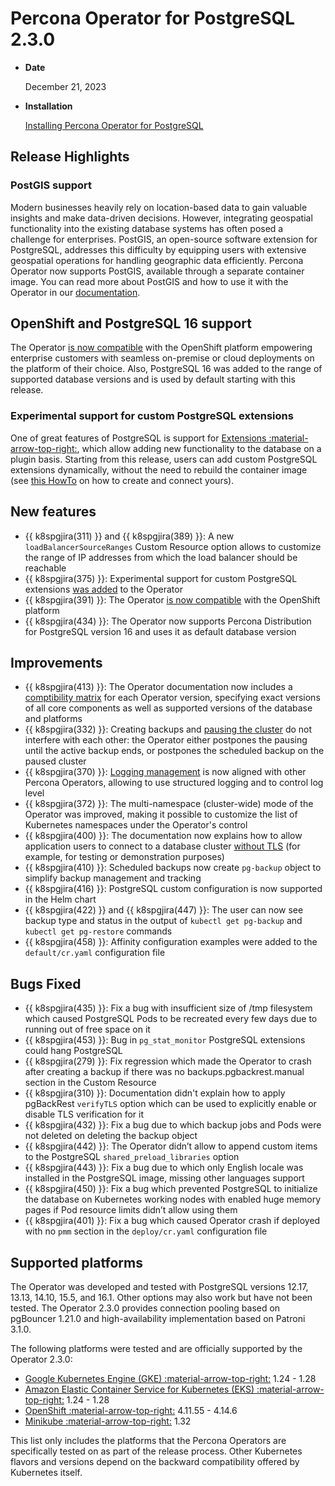 # Percona Operator for PostgreSQL 2.3.0

* **Date**

    December 21, 2023

* **Installation**

    [Installing Percona Operator for PostgreSQL](../System-Requirements.md#installation-guidelines) 

## Release Highlights

### PostGIS support

Modern businesses heavily rely on location-based data to gain valuable insights and make data-driven decisions. However, integrating geospatial functionality into the existing database systems has often posed a challenge for enterprises. PostGIS, an open-source software extension for PostgreSQL, addresses this difficulty by equipping users with extensive geospatial operations for handling geographic data efficiently. Percona Operator now supports PostGIS, available through a separate container image. You can read more about PostGIS and how to use it with the Operator in our [documentation](../postgis.md).

## OpenShift and PostgreSQL 16 support

The Operator [is now compatible](../openshift.md) with the OpenShift platform empowering enterprise customers with seamless on-premise or cloud deployments on the platform of their choice. Also, PostgreSQL 16 was added to the range of supported database versions and is used by default starting with this release.

### Experimental support for custom PostgreSQL extensions

One of great features of PostgreSQL is support for [Extensions :material-arrow-top-right:](https://www.postgresql.org/download/products/6-postgresql-extensions/), which allow adding new functionality to the database on a plugin basis. Starting from this release, users can add custom PostgreSQL extensions dynamically, without the need to rebuild the container image (see [this HowTo](../custom-extensions.md) on how to create and connect yours). 


## New features

* {{ k8spgjira(311) }} and {{ k8spgjira(389) }}:  A new `loadBalancerSourceRanges` Custom Resource option allows to customize the range of IP addresses from which the load balancer should be reachable
* {{ k8spgjira(375) }}:  Experimental support for custom PostgreSQL extensions [was added](../custom-extensions.md) to the Operator
* {{ k8spgjira(391) }}:  The Operator [is now compatible](../openshift.md) with the OpenShift platform
* {{ k8spgjira(434) }}:  The Operator now supports Percona Distribution for PostgreSQL version 16 and uses it as default database version

## Improvements

* {{ k8spgjira(413) }}:  The Operator documentation now includes a [comptibility matrix](../versions.md) for each Operator version, specifying exact versions of all core components as well as supported versions of the database and platforms
* {{ k8spgjira(332) }}:  Creating backups and [pausing the cluster](../pause.md) do not interfere with each other: the Operator either postpones the pausing until the active backup ends, or postpones the scheduled backup on the paused cluster
* {{ k8spgjira(370) }}:  [Logging management](../debug-logs.md) is now aligned with other Percona Operators, allowing to use structured logging and to control log level
* {{ k8spgjira(372) }}:  The multi-namespace (cluster-wide) mode of the Operator was improved, making it possible to customize the list of Kubernetes namespaces under the Operator's control
* {{ k8spgjira(400) }}:  The documentation now explains how to allow application users to connect to a database cluster [without TLS](../TLS.md#connect-to-the-database-cluster-without-tls) (for example, for testing or demonstration purposes)
* {{ k8spgjira(410) }}:  Scheduled backups now create `pg-backup` object to simplify backup management and tracking
* {{ k8spgjira(416) }}:   PostgreSQL custom configuration is now supported in the Helm chart
* {{ k8spgjira(422) }} and {{ k8spgjira(447) }}: The user can now see backup type and status in the output of `kubectl get pg-backup` and `kubectl get pg-restore` commands
* {{ k8spgjira(458) }}:  Affinity configuration examples were added to the `default/cr.yaml` configuration file

## Bugs Fixed

* {{ k8spgjira(435) }}:  Fix a bug with insufficient size of /tmp filesystem which caused PostgreSQL Pods to be recreated every few days due to running out of free space on it
* {{ k8spgjira(453) }}:  Bug in `pg_stat_monitor` PostgreSQL extensions could hang PostgreSQL
* {{ k8spgjira(279) }}:  Fix regression which made the Operator to crash after creating a backup if there was no backups.pgbackrest.manual section in the Custom Resource
* {{ k8spgjira(310) }}:  Documentation didn't explain how to apply pgBackRest `verifyTLS` option which can be used to explicitly enable or disable TLS verification for it
* {{ k8spgjira(432) }}:  Fix a bug due to which backup jobs and Pods were not deleted on deleting the backup object
* {{ k8spgjira(442) }}:  The Operator didn’t allow to append custom items to the PostgreSQL `shared_preload_libraries` option
* {{ k8spgjira(443) }}:  Fix a bug due to which only English locale was installed in the PostgreSQL image, missing other languages support
* {{ k8spgjira(450) }}:  Fix a bug which prevented PostgreSQL to initialize the database on Kubernetes working nodes with enabled huge memory pages if Pod resource limits didn’t allow using them
* {{ k8spgjira(401) }}:  Fix a bug which caused Operator crash if deployed with no `pmm` section in the `deploy/cr.yaml` configuration file

## Supported platforms

The Operator was developed and tested with PostgreSQL versions 12.17, 13.13, 14.10, 15.5, and 16.1. Other options may also work but have not been tested. The Operator 2.3.0 provides connection pooling based on pgBouncer 1.21.0 and high-availability implementation based on Patroni 3.1.0.

The following platforms were tested and are officially supported by the Operator
2.3.0:

* [Google Kubernetes Engine (GKE) :material-arrow-top-right:](https://cloud.google.com/kubernetes-engine) 1.24 - 1.28
* [Amazon Elastic Container Service for Kubernetes (EKS) :material-arrow-top-right:](https://aws.amazon.com) 1.24 - 1.28
* [OpenShift :material-arrow-top-right:](https://www.redhat.com/en/technologies/cloud-computing/openshift) 4.11.55 - 4.14.6
* [Minikube :material-arrow-top-right:](https://github.com/kubernetes/minikube) 1.32

This list only includes the platforms that the Percona Operators are specifically tested on as part of the release process. Other Kubernetes flavors and versions depend on the backward compatibility offered by Kubernetes itself.
